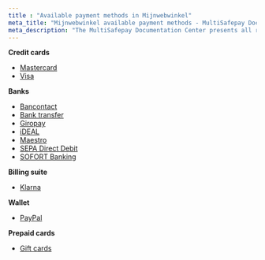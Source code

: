 ```yaml
---
title : "Available payment methods in Mijnwebwinkel"
meta_title: "Mijnwebwinkel available payment methods - MultiSafepay Docs"
meta_description: "The MultiSafepay Documentation Center presents all relevant information about our Plugins and API. You can also find support pages for payment methods, tools and general questions as well as the contact details of our Support and Integration Teams."
---
```


__Credit cards__

+ [Mastercard](/payment-methods/credit-and-debit-cards/mastercard)
+ [Visa](/payment-methods/credit-and-debit-cards/mastercard/visa)

__Banks__

+ [Bancontact](/payment-methods/bancontact)
+ [Bank transfer](/payment-methods/banks/bank-transfer)
+ [Giropay](/payment-methods/giropay)
+ [iDEAL](/payment-methods/ideal)
+ [Maestro](/payment-methods/maestro)
+ [SEPA Direct Debit](/payment-methods/banks/sepa-direct-debit)
+ [SOFORT Banking](/payment-methods/sofort-banking)

__Billing suite__

+ [Klarna](/payment-methods/billing-suite/klarna/)

__Wallet__

+ [PayPal](/payment-methods/paypal)

__Prepaid cards__

+ [Gift cards](/payment-methods/prepaid-cards/gift-cards)

